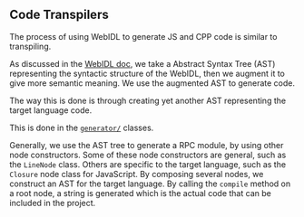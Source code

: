 Code Transpilers
----------------

The process of using WebIDL to generate JS and CPP code is similar to transpiling.

As discussed in the [WebIDL doc](https://github.com/meltuhamy/native-calls/tree/master/docs/webidl.md), we take a Abstract Syntax Tree (AST) representing the syntactic structure of the WebIDL, then we augment it to give more semantic meaning. We use the augmented AST to generate code.

The way this is done is through creating yet another AST representing the target language code.

This is done in the [```generator/```](https://github.com/meltuhamy/native-calls/tree/master/generator/) classes.

Generally, we use the AST tree to generate a RPC module, by using other node constructors. Some of these node constructors are general, such as the ```LineNode``` class. Others are specific to the target language, such as the ```Closure``` node class for JavaScript. By composing several nodes, we construct an AST for the target language. By calling the ```compile``` method on a root node, a string is generated which is the actual code that can be included in the project.